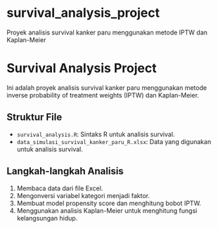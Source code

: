 # survival_analysis_project
Proyek analisis survival kanker paru menggunakan metode IPTW dan Kaplan-Meier
# Survival Analysis Project

Ini adalah proyek analisis survival kanker paru menggunakan metode inverse probability of treatment weights (IPTW) dan Kaplan-Meier.

## Struktur File
- `survival_analysis.R`: Sintaks R untuk analisis survival.
- `data_simulasi_survival_kanker_paru_R.xlsx`: Data yang digunakan untuk analisis survival.

## Langkah-langkah Analisis
1. Membaca data dari file Excel.
2. Mengonversi variabel kategori menjadi faktor.
3. Membuat model propensity score dan menghitung bobot IPTW.
4. Menggunakan analisis Kaplan-Meier untuk menghitung fungsi kelangsungan hidup.
